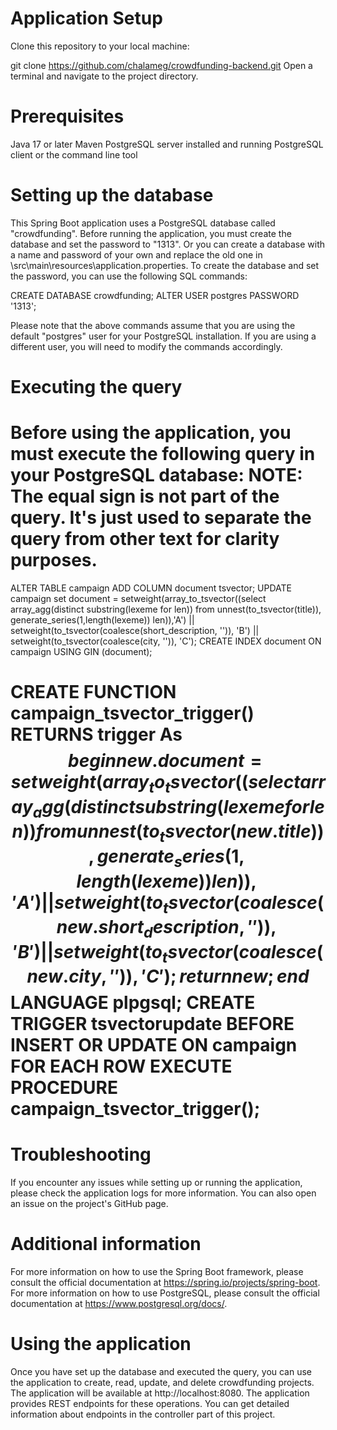 # Application Setup
Clone this repository to your local machine:

git clone https://github.com/chalameg/crowdfunding-backend.git
Open a terminal and navigate to the project directory.

# Prerequisites
Java 17 or later
Maven
PostgreSQL server installed and running
PostgreSQL client or the command line tool

# Setting up the database
This Spring Boot application uses a PostgreSQL database called "crowdfunding".
Before running the application, you must create the database and set the password to "1313".
Or you can create a database with a name and password of your own and replace the old one in \src\main\resources\application.properties.
To create the database and set the password, you can use the following SQL commands:

CREATE DATABASE crowdfunding;
ALTER USER postgres PASSWORD '1313';

Please note that the above commands assume that you are using the default "postgres" user for your PostgreSQL installation.
If you are using a different user, you will need to modify the commands accordingly.

# Executing the query
Before using the application, you must execute the following query in your PostgreSQL database:
NOTE: The equal sign is not part of the query. It's just used to separate the query from other text for clarity purposes.
==============================================================================================
ALTER TABLE campaign ADD COLUMN document tsvector;
UPDATE campaign set document = setweight(array_to_tsvector((select array_agg(distinct substring(lexeme for len))
from unnest(to_tsvector(title)), generate_series(1,length(lexeme)) len)),'A') ||
setweight(to_tsvector(coalesce(short_description, '')), 'B') ||
setweight(to_tsvector(coalesce(city, '')), 'C');
CREATE INDEX document ON campaign USING GIN (document);

CREATE FUNCTION campaign_tsvector_trigger() RETURNS trigger As $$
begin
new.document =setweight(array_to_tsvector((select array_agg(distinct substring(lexeme for len))
from unnest(to_tsvector(new.title)), generate_series(1,length(lexeme)) len)),'A') ||
setweight(to_tsvector(coalesce(new.short_description, '')), 'B') ||
setweight(to_tsvector(coalesce(new.city, '')), 'C');
return new;
end
$$ LANGUAGE plpgsql;
CREATE TRIGGER tsvectorupdate BEFORE INSERT OR UPDATE ON campaign FOR EACH ROW EXECUTE PROCEDURE campaign_tsvector_trigger();
=========================================================================================================

# Troubleshooting
If you encounter any issues while setting up or running the application,
please check the application logs for more information. You can also open an issue on the project's GitHub page.

# Additional information
For more information on how to use the Spring Boot framework, please consult the official documentation at https://spring.io/projects/spring-boot. 
For more information on how to use PostgreSQL, please consult the official documentation at https://www.postgresql.org/docs/.

# Using the application
Once you have set up the database and executed the query, you can use the application to create, read, update, and delete crowdfunding projects.
The application will be available at http://localhost:8080.
The application provides REST endpoints for these operations. You can get detailed information about endpoints in the controller part of this project.
